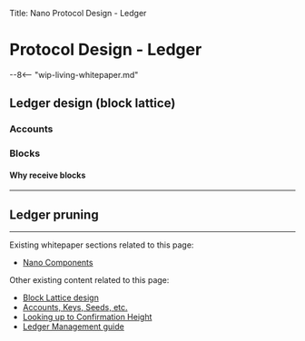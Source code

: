 Title: Nano Protocol Design - Ledger

# Protocol Design - Ledger

--8<-- "wip-living-whitepaper.md"

## Ledger design (block lattice)

### Accounts

### Blocks

#### Why receive blocks

---

## Ledger pruning

---

Existing whitepaper sections related to this page:

* [Nano Components](/whitepaper/english/#raiblocks-components)

Other existing content related to this page:

* [Block Lattice design](/integration-guides/the-basics/#block-lattice-design)
* [Accounts, Keys, Seeds, etc.](/integration-guides/the-basics/#account-key-seed-and-wallet-ids)
* [Looking up to Confirmation Height](https://medium.com/nanocurrency/looking-up-to-confirmation-height-69f0cd2a85bc)
* [Ledger Management guide](../running-a-node/ledger-management.md)